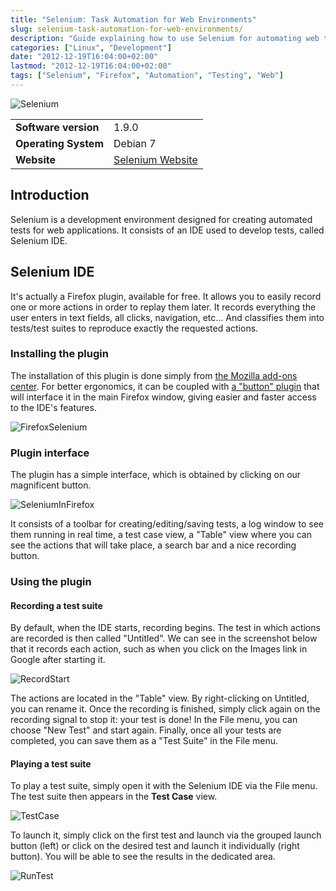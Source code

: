 ```yaml
---
title: "Selenium: Task Automation for Web Environments"
slug: selenium-task-automation-for-web-environments/
description: "Guide explaining how to use Selenium for automating web tasks, including installation and usage of Selenium IDE with Firefox."
categories: ["Linux", "Development"]
date: "2012-12-19T16:04:00+02:00"
lastmod: "2012-12-19T16:04:00+02:00"
tags: ["Selenium", "Firefox", "Automation", "Testing", "Web"]
---
```


![Selenium](../../static/images/selenium-logo.avif)


|||
|-------|------|
| **Software version** | 1.9.0 |
| **Operating System** | Debian 7 |
| **Website** | [Selenium Website](https://seleniumhq.org/) |


## Introduction

Selenium is a development environment designed for creating automated tests for web applications. It consists of an IDE used to develop tests, called Selenium IDE.

## Selenium IDE

It's actually a Firefox plugin, available for free. It allows you to easily record one or more actions in order to replay them later. It records everything the user enters in text fields, all clicks, navigation, etc... And classifies them into tests/test suites to reproduce exactly the requested actions.

### Installing the plugin

The installation of this plugin is done simply from [the Mozilla add-ons center](https://addons.mozilla.org/fr/firefox/addon/selenium-expert-selenium-ide/). For better ergonomics, it can be coupled with [a "button" plugin](https://addons.mozilla.org/fr/firefox/addon/selenium-ide-button/) that will interface it in the main Firefox window, giving easier and faster access to the IDE's features.

![FirefoxSelenium](../../static/images/firefoxselenium.avif)

### Plugin interface

The plugin has a simple interface, which is obtained by clicking on our magnificent button.

![SeleniumInFirefox](../../static/images/seleniuminfirefox.avif)

It consists of a toolbar for creating/editing/saving tests, a log window to see them running in real time, a test case view, a "Table" view where you can see the actions that will take place, a search bar and a nice recording button.

### Using the plugin

#### Recording a test suite

By default, when the IDE starts, recording begins. The test in which actions are recorded is then called "Untitled". We can see in the screenshot below that it records each action, such as when you click on the Images link in Google after starting it.

![RecordStart](../../static/images/recordstart.avif)

The actions are located in the "Table" view. By right-clicking on Untitled, you can rename it. Once the recording is finished, simply click again on the recording signal to stop it: your test is done!
In the File menu, you can choose "New Test" and start again. Finally, once all your tests are completed, you can save them as a "Test Suite" in the File menu.

#### Playing a test suite

To play a test suite, simply open it with the Selenium IDE via the File menu. The test suite then appears in the **Test Case** view.

![TestCase](../../static/images/testcase.avif)

To launch it, simply click on the first test and launch via the grouped launch button (left) or click on the desired test and launch it individually (right button).
You will be able to see the results in the dedicated area.

![RunTest](../../static/images/runtest.avif)
